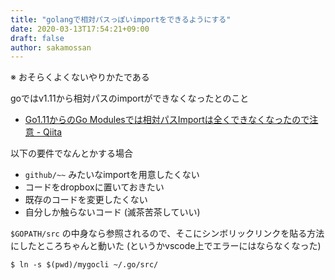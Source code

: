 ```yaml
---
title: "golangで相対パスっぽいimportをできるようにする"
date: 2020-03-13T17:54:21+09:00
draft: false
author: sakamossan
---
```


※ おそらくよくないやりかたである

goではv1.11から相対パスのimportができなくなったとのこと

- [Go1.11からのGo Modulesでは相対パスImportは全くできなくなったので注意 - Qiita](https://qiita.com/momotaro98/items/23fa4356389a7e610acc)

以下の要件でなんとかする場合

- `github/~~` みたいなimportを用意したくない
- コードをdropboxに置いておきたい
- 既存のコードを変更したくない
- 自分しか触らないコード (滅茶苦茶していい)

`$GOPATH/src` の中身なら参照されるので、そこにシンボリックリンクを貼る方法にしたところちゃんと動いた (というかvscode上でエラーにはならなくなった)

```
$ ln -s $(pwd)/mygocli ~/.go/src/
```
